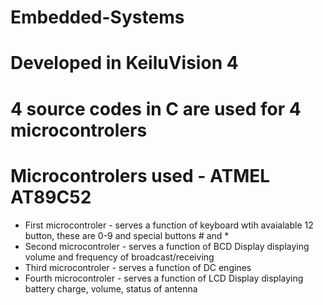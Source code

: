 # Embedded-Systems
# Developed in KeiluVision 4
# 4 source codes in C are used for 4 microcontrolers
# Microcontrolers used - ATMEL AT89C52
* First microcontroler - serves a function of keyboard wtih avaialable 12 button, these are 0-9 and special buttons # and *
* Second microcontroler - serves a function of BCD Display displaying volume and frequency of broadcast/receiving
* Third microcontroler - serves a function of DC engines
* Fourth microcontroler - serves a function of LCD Display displaying battery charge, volume, status of antenna
